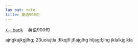 ```yaml
---
lay out: note
title: 英语900句
---
```


<div class="about">
    <a class="about__back" href="/">&lt;-- back</a>
    英语900句

ajngkajkgjlhg;
23uoiujtla
jflkqjfl
jflajglhg
hljag;l;lhg
jklalkjglkla

</div>

